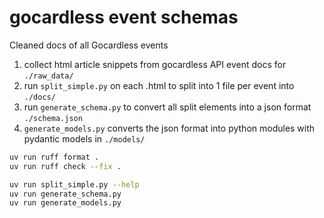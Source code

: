 # gocardless event schemas

Cleaned docs of all Gocardless events

1. collect html article snippets from gocardless API event docs for `./raw_data/`
1. run `split_simple.py` on each .html to split into 1 file per event into `./docs/`
3. run `generate_schema.py` to convert all split elements into a json format `./schema.json`
4. `generate_models.py` converts the json format into python modules with pydantic models in `./models/`

```sh
uv run ruff format .
uv run ruff check --fix .
```

```sh
uv run split_simple.py --help
uv run generate_schema.py
uv run generate_models.py
```

